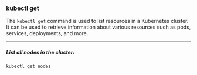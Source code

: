 ### kubectl get
The `kubectl get` command is used to list resources in a Kubernetes cluster. It can be used to retrieve information about various resources such as pods, services, deployments, and more.

---

##### List all nodes in the cluster:
```bash
kubectl get nodes
```